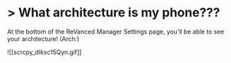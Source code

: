 # > What architecture is my phone???

At the bottom of the ReVanced Manager Settings page, you'll be able to see your architecture! (Arch:)

![[scrcpy_dIkxc15Qyn.gif]]